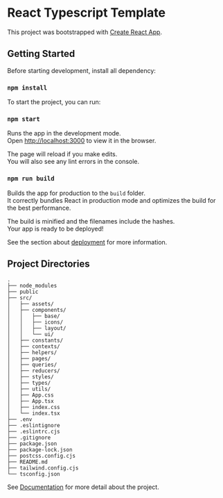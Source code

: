 # React Typescript Template

This project was bootstrapped with [Create React App](https://github.com/facebook/create-react-app).

## Getting Started

Before starting development, install all dependency:

### `npm install`

To start the project, you can run:

### `npm start`

Runs the app in the development mode.\
Open [http://localhost:3000](http://localhost:3000) to view it in the browser.

The page will reload if you make edits.\
You will also see any lint errors in the console.

### `npm run build`

Builds the app for production to the `build` folder.\
It correctly bundles React in production mode and optimizes the build for the best performance.

The build is minified and the filenames include the hashes.\
Your app is ready to be deployed!

See the section about [deployment](https://facebook.github.io/create-react-app/docs/deployment) for more information.

## Project Directories

```
.
├── node_modules
├── public
├── src/
│   ├── assets/
│   ├── components/
│   │   ├── base/
│   │   ├── icons/
│   │   ├── layout/
│   │   └── ui/
│   ├── constants/
│   ├── contexts/
│   ├── helpers/
│   ├── pages/
│   ├── queries/
│   ├── reducers/
│   ├── styles/
│   ├── types/
│   ├── utils/
│   ├── App.css
│   ├── App.tsx
│   ├── index.css
│   └── index.tsx
├── .env
├── .eslintignore
├── .eslintrc.cjs
├── .gitignore
├── package.json
├── package-lock.json
├── postcss.config.cjs
├── README.md
├── tailwind.config.cjs
└── tsconfig.json
```

See [Documentation](DOCUMENTATION.md) for more detail about the project.
